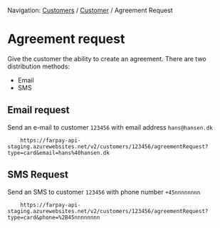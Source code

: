 Navigation: [Customers](../Readme.md) / [Customer](Readme.md) /  Agreement Request

# Agreement request
Give the customer the ability to create an agreement. There are two distribution methods:
* Email
* SMS

## Email request
Send an e-mail to customer `123456` with email address `hans@hansen.dk`

```
    https://farpay-api-staging.azurewebsites.net/v2/customers/123456/agreementRequest?type=card&email=hans%40hansen.dk
```



## SMS Request
Send an SMS to customer `123456` with phone number `+45nnnnnnnn`

```
    https://farpay-api-staging.azurewebsites.net/v2/customers/123456/agreementRequest?type=card&phone=%2B45nnnnnnnn
```
